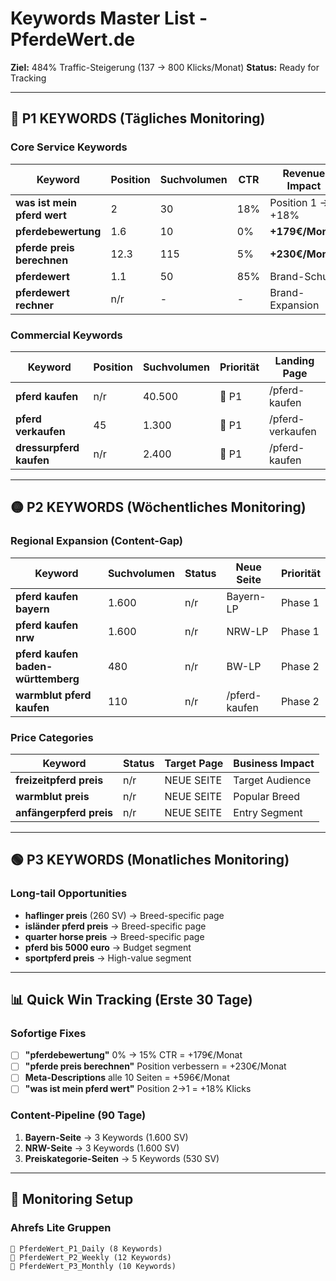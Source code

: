 # Keywords Master List - PferdeWert.de
**Ziel:** 484% Traffic-Steigerung (137 → 800 Klicks/Monat)
**Status:** Ready for Tracking

---

## 🔴 P1 KEYWORDS (Tägliches Monitoring)

### Core Service Keywords
| Keyword | Position | Suchvolumen | CTR | Revenue Impact | Aktion |
|---------|----------|-------------|-----|----------------|---------|
| **was ist mein pferd wert** | 2 | 30 | 18% | Position 1 → +18% | Meta-Opt |
| **pferdebewertung** | 1.6 | 10 | 0% | **+179€/Monat** | CTR-Fix |
| **pferde preis berechnen** | 12.3 | 115 | 5% | **+230€/Monat** | Position↑ |
| **pferdewert** | 1.1 | 50 | 85% | Brand-Schutz | Maintain |
| **pferdewert rechner** | n/r | - | - | Brand-Expansion | Neu |

### Commercial Keywords
| Keyword | Position | Suchvolumen | Priorität | Landing Page |
|---------|----------|-------------|-----------|--------------|
| **pferd kaufen** | n/r | 40.500 | 🔴 P1 | /pferd-kaufen |
| **pferd verkaufen** | 45 | 1.300 | 🔴 P1 | /pferd-verkaufen |
| **dressurpferd kaufen** | n/r | 2.400 | 🔴 P1 | /pferd-kaufen |

---

## 🟡 P2 KEYWORDS (Wöchentliches Monitoring)

### Regional Expansion (Content-Gap)
| Keyword | Suchvolumen | Status | Neue Seite | Priorität |
|---------|-------------|---------|------------|-----------|
| **pferd kaufen bayern** | 1.600 | n/r | Bayern-LP | Phase 1 |
| **pferd kaufen nrw** | 1.600 | n/r | NRW-LP | Phase 1 |
| **pferd kaufen baden-württemberg** | 480 | n/r | BW-LP | Phase 2 |
| **warmblut pferd kaufen** | 110 | n/r | /pferd-kaufen | Phase 2 |

### Price Categories
| Keyword | Status | Target Page | Business Impact |
|---------|---------|-------------|-----------------|
| **freizeitpferd preis** | n/r | NEUE SEITE | Target Audience |
| **warmblut preis** | n/r | NEUE SEITE | Popular Breed |
| **anfängerpferd preis** | n/r | NEUE SEITE | Entry Segment |

---

## 🟢 P3 KEYWORDS (Monatliches Monitoring)

### Long-tail Opportunities
- **haflinger preis** (260 SV) → Breed-specific page
- **isländer pferd preis** → Breed-specific page
- **quarter horse preis** → Breed-specific page
- **pferd bis 5000 euro** → Budget segment
- **sportpferd preis** → High-value segment

---

## 📊 Quick Win Tracking (Erste 30 Tage)

### Sofortige Fixes
- [ ] **"pferdebewertung"** 0% → 15% CTR = +179€/Monat
- [ ] **"pferde preis berechnen"** Position verbessern = +230€/Monat
- [ ] **Meta-Descriptions** alle 10 Seiten = +596€/Monat
- [ ] **"was ist mein pferd wert"** Position 2→1 = +18% Klicks

### Content-Pipeline (90 Tage)
1. **Bayern-Seite** → 3 Keywords (1.600 SV)
2. **NRW-Seite** → 3 Keywords (1.600 SV)
3. **Preiskategorie-Seiten** → 5 Keywords (530 SV)

---

## 🎯 Monitoring Setup

### Ahrefs Lite Gruppen
```
📁 PferdeWert_P1_Daily (8 Keywords)
📁 PferdeWert_P2_Weekly (12 Keywords)
📁 PferdeWert_P3_Monthly (10 Keywords)
```
